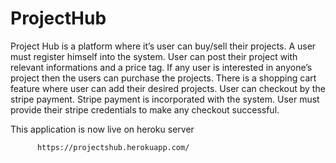 # ProjectHub

Project Hub is a platform where it’s user can buy/sell their projects. A user must register himself into the system.
User can post their project with relevant informations and a price tag.
If any user is interested in anyone’s project then the users can purchase the projects. There is a shopping cart feature
where user can add their desired projects. User can checkout by the stripe payment. Stripe payment is incorporated with the system.
User must provide their stripe credentials to make any checkout successful.

This application is now live on heroku server

          https://projectshub.herokuapp.com/
